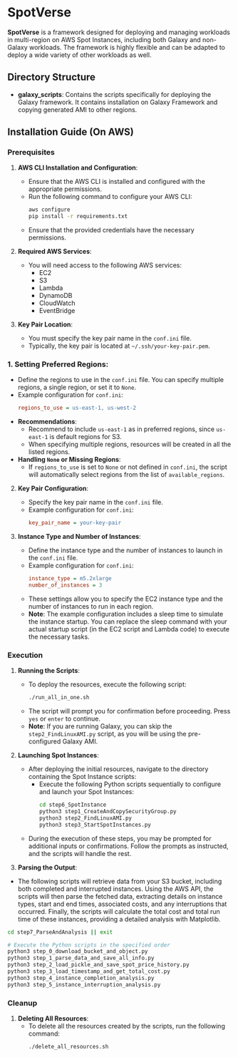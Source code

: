 # SpotVerse

**SpotVerse** is a framework designed for deploying and managing workloads in multi-region on AWS Spot Instances, including both Galaxy and non-Galaxy workloads. The framework is highly flexible and can be adapted to deploy a wide variety of other workloads as well.

## Directory Structure
  
- **galaxy_scripts**: Contains the scripts specifically for deploying the Galaxy framework. It contains installation on Galaxy Framework and copying generated AMI to other regions. 


## Installation Guide (On AWS)

### Prerequisites

1. **AWS CLI Installation and Configuration**:
   - Ensure that the AWS CLI is installed and configured with the appropriate permissions.
   - Run the following command to configure your AWS CLI:
     ```bash
     aws configure
     pip install -r requirements.txt
     ```
   - Ensure that the provided credentials have the necessary permissions.

2. **Required AWS Services**:
   - You will need access to the following AWS services:
     - EC2
     - S3
     - Lambda
     - DynamoDB
     - CloudWatch
     - EventBridge

3. **Key Pair Location**:
   - You must specify the key pair name in the `conf.ini` file.
   - Typically, the key pair is located at `~/.ssh/your-key-pair.pem`.

### 1. **Setting Preferred Regions**:
   - Define the regions to use in the `conf.ini` file. You can specify multiple regions, a single region, or set it to `None`.
   - Example configuration for `conf.ini`:
     ```ini
     regions_to_use = us-east-1, us-west-2
     ```
   - **Recommendations**:
     - Recommend to include `us-east-1` as in preferred regions, since `us-east-1` is default regions for S3.
     - When specifying multiple regions, resources will be created in all the listed regions.
   - **Handling `None` or Missing Regions**:
     - If `regions_to_use` is set to `None` or not defined in `conf.ini`, the script will automatically select regions from the list of `available_regions`.

2. **Key Pair Configuration**:
   - Specify the key pair name in the `conf.ini` file.
   - Example configuration for `conf.ini`:
     ```ini
     key_pair_name = your-key-pair
     ```

3. **Instance Type and Number of Instances**:
   - Define the instance type and the number of instances to launch in the `conf.ini` file.
   - Example configuration for `conf.ini`:
     ```ini
     instance_type = m5.2xlarge
     number_of_instances = 3
     ```
   - These settings allow you to specify the EC2 instance type and the number of instances to run in each region.
   - **Note**: The example configuration includes a sleep time to simulate the instance startup. You can replace the sleep command with your actual startup script (in the EC2 script and Lambda code) to execute the necessary tasks.

### Execution

1. **Running the Scripts**:
   - To deploy the resources, execute the following script:
     ```bash
     ./run_all_in_one.sh
     ```
   - The script will prompt you for confirmation before proceeding. Press `yes` or `enter` to continue.
   - **Note**: If you are running Galaxy, you can skip the `step2_FindLinuxAMI.py` script, as you will be using the pre-configured Galaxy AMI.

2. **Launching Spot Instances**:
   - After deploying the initial resources, navigate to the directory containing the Spot Instance scripts:
     - Execute the following Python scripts sequentially to configure and launch your Spot Instances:
       ```bash
       cd step6_SpotInstance
       python3 step1_CreateAndCopySecurityGroup.py         
       python3 step2_FindLinuxAMI.py
       python3 step3_StartSpotInstances.py
       ```
   - During the execution of these steps, you may be prompted for additional inputs or confirmations. Follow the prompts as instructed, and the scripts will handle the rest.

3. **Parsing the Output**:

- The following scripts will retrieve data from your S3 bucket, including both completed and interrupted instances. Using the AWS API, the scripts will then parse the fetched data, extracting details on instance types, start and end times, associated costs, and any interruptions that occurred. Finally, the scripts will calculate the total cost and total run time of these instances, providing a detailed analysis with Matplotlib.

```bash
cd step7_ParseAndAnalysis || exit

# Execute the Python scripts in the specified order
python3 step_0_download_bucket_and_object.py
python3 step_1_parse_data_and_save_all_info.py
python3 step_2_load_pickle_and_save_spot_price_history.py
python3 step_3_load_timestamp_and_get_total_cost.py
python3 step_4_instance_completion_analysis.py
python3 step_5_instance_interruption_analysis.py
```


### Cleanup

1. **Deleting All Resources**:
   - To delete all the resources created by the scripts, run the following command:
     ```bash
     ./delete_all_resources.sh
     ```

